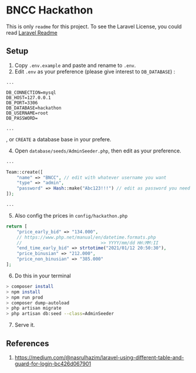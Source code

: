 # BNCC Hackathon

This is only `readme` for this project. To see the Laravel License, you could read [Laravel Readme](./README.example.md)

## Setup

1. Copy `.env.example` and paste and rename to `.env`.
2. Edit `.env` as your preference (please give interest to `DB_DATABASE`) :
```
...

DB_CONNECTION=mysql
DB_HOST=127.0.0.1
DB_PORT=3306
DB_DATABASE=hackathon
DB_USERNAME=root
DB_PASSWORD=

...
```

, or `CREATE` a database base in your prefere.

4. Open `database/seeds/AdminSeeder.php`, then edit as your preference.
```php
...

Team::create([
    "name" => "BNCC", // edit with whatever username you want
    "type" => "admin",
    "password" => Hash::make("Abc123!!!") // edit as password you need
]);

...
```

5. Also config the prices in `config/hackathon.php`
```php
return [
    "price_early_bid" => "134.000",
    // https://www.php.net/manual/en/datetime.formats.php
    //                              >> YYYY/mm/dd HH:MM:II
    "end_time_early_bid" => strtotime("2021/01/12 20:50:30"),
    "price_binusian" => "212.000",
    "price_non_binusian" => "385.000"
];
```

6. Do this in your terminal
```bash
> composer install
> npm install
> npm run prod
> composer dump-autoload
> php artisan migrate
> php artisan db:seed --class=AdminSeeder
```

7. Serve it.

## References

1. https://medium.com/@nasrulhazim/laravel-using-different-table-and-guard-for-login-bc426d067901
